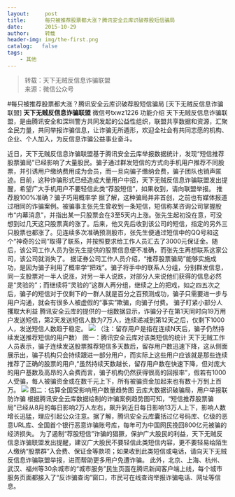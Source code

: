 ```yaml
---
layout:     post
title:      每只被推荐股票都大涨？腾讯安全云库识破荐股短信骗局
date:       2015-10-29
author:     转载
header-img: img/the-first.png
catalog:   false
tags:
    - 其他
---
```


<blockquote><p>转载：天下无贼反信息诈骗联盟<br>
来源：微信公众号</p></blockquote>

#每只被推荐股票都大涨？腾讯安全云库识破荐股短信骗局
[天下无贼反信息诈骗联盟]
**天下无贼反信息诈骗联盟**
微信号txwz1226
功能介绍
天下无贼反信息诈骗联盟，是由腾讯安全和深圳警方共同发起的公益性组织，联盟共享数据和资源，汇聚全民力量，共同举报诈骗信息，让诈骗无所遁形，欢迎全社会有共同志愿的机构、企业、个人加入，为反信息诈骗公益事业奋斗。

近日，天下无贼反信息诈骗联盟基于腾讯安全云库举报数据统计，发现“短信推荐股票骗局”已经影响了大量股民。骗子通过群发短信的方式向手机用户推荐不同股票，并引诱用户缴纳费用成为会员，而一旦向骗子缴纳会费，骗子团队也销声匿迹。目前，这种诈骗形式已经造成大量用户中招，天下无贼反信息诈骗联盟发出提醒，希望广大手机用户不要轻信此类“荐股短信”，如果收到，请向联盟举报。
推荐股100%准确？骗子巧用概率学
据了解，这种骗局并非首创，之前也有媒体报道过相同的诈骗案例。被骗事主张先生曾收到一条短信，短信称某咨询公司掌握股市“内幕消息”，并指出某一只股票会在3至5天内上涨。张先生起初没在意，可没想到过几天这只股票真的涨了。后来，他又先后收到该公司的短信，指定的另外三只股票也都涨了。见连续多次准确预测股市，张先生便通过短信中的QQ号和这个“神奇的公司”取得了联系，并按照要求给工作人员汇去了3000元保证金。随后，该公司工作人员为张先生提供的股票信息便不准确，而张先生再想联系这家公司，该公司就消失了。
据证券公司工作人员介绍，“推荐股票骗局”能够实施成功，是因为骗子利用了概率学“把戏”。骗子将手中的联系人分组，分别群发信息，同一支股票对一半人说涨，对另一半人说跌，对部分人来说他们获得的信息必然是“灵验的”；而继续将“灵验的”这群人再分组，继续之上的把戏，如之四五次之后，骗子的短信对于仅剩下的一群人就是百分之百预测成功，骗子只需要进一步与用户沟通，就会有很多人被虚假的“事实”欺骗，向骗子付费。
骗子盯紧小部分人攫取大利益
腾讯安全云库的提供的一组数据显示，诈骗分子在第1天同时向19万用户发送短信，第2天发送短信人数为7万人，连续递减到第12天之后，仅剩下1000人，发送短信人数趋于稳定。
![]({{site.baseurl}}/postimg/3Frx8wcpibSsv9ArRozYsibXdksHziaxLWQR6J9F6icU7GjMUGwoLrP562HRYDGchuv54dwFT7N1OJxaLibXFnP0jcQ.png)
（注：留存用户是指在连续N天后，骗子仍然持续发送推荐短信的用户数）
图一：腾讯安全云库对该类短信的统计
天下无贼工作人员表示，骗子连续发送股票推荐短信多天数后，留存用户数迅速下降，这从侧面展示出，骗子机构只会持续跟进一部分用户，而实际上这些用户应该就是那些连续推荐了正确的股票的用户,“虽然持续天数越长，留存用户数在快速下降，但对庞大的用户基数及高昂的入会费而言，骗子机构仍然获得很高的回报率”，假若有1000人受骗，每人被骗资金或在数千元上下，所有被骗资金加起来也有数十万到上百万。
![]({{site.baseurl}}/postimg/3Frx8wcpibSsv9ArRozYsibXdksHziaxLWQibkruMThIOoLfXEM7yIfYDywNw6L3sKLibjIvYSpeib6GxwuTK4PnZKIw.png)
图二：估算全国受影响用户数量趋势图
云库大数据识破骗局，用户举报联防诈骗
根据腾讯安全云库数据绘制的诈骗案例趋势图可知，“短信推荐股票骗局”已经从8月的每日影响2万人左右，飙升到近日每日影响13万人上下，影响人数增长迅猛，理应引起公众注意。据了解，腾讯安全云库囊括过亿号码库、亿级的恶意URL库、全国首个银行恶意诈骗账号库，每年可为中国网民挽回800亿元被骗的经济损失。
为了遏制“荐股短信”诈骗的猖獗，保护广大股民的利益，天下无贼反信息诈骗联盟发出提醒，建议广大股民不要轻信此类短信内容，更不要轻易给陌生人缴纳“股票群”入会费、保证金等款项；如果收到此类短信或电话，请向天下无贼反信息诈骗联盟举报，进而帮助更多用户免遭诈骗。
此外，北京、上海、杭州、武汉、福州等30余城市的“城市服务”民生页面在腾讯新闻客户端上线，每个城市服务页面都接入了“反诈骗查询”窗口，市民可在线查询举报诈骗电话、网址等信息。
